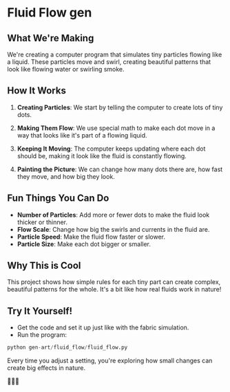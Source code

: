 # Fluid Flow gen

## What We're Making

We're creating a computer program that simulates tiny particles flowing like a liquid. These particles move and swirl, creating beautiful patterns that look like flowing water or swirling smoke.

## How It Works

1. **Creating Particles**: 
   We start by telling the computer to create lots of tiny dots.

2. **Making Them Flow**: 
   We use special math to make each dot move in a way that looks like it's part of a flowing liquid.

3. **Keeping It Moving**: 
   The computer keeps updating where each dot should be, making it look like the fluid is constantly flowing.

4. **Painting the Picture**: 
   We can change how many dots there are, how fast they move, and how big they look.

## Fun Things You Can Do

- **Number of Particles**: Add more or fewer dots to make the fluid look thicker or thinner.
- **Flow Scale**: Change how big the swirls and currents in the fluid are.
- **Particle Speed**: Make the fluid flow faster or slower.
- **Particle Size**: Make each dot bigger or smaller.

## Why This is Cool

This project shows how simple rules for each tiny part can create complex, beautiful patterns for the whole. It's a bit like how real fluids work in nature!

## Try It Yourself!

- Get the code and set it up just like with the fabric simulation.
- Run the program:

```python
python gen-art/fluid_flow/fluid_flow.py
```

Every time you adjust a setting, you're exploring how small changes can create big effects in nature.

🌊🔬🎨